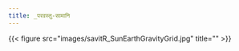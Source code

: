 ```yaml
---
title: _परवस्तु-सामानि
---
```


{{< figure src="images/savitR_SunEarthGravityGrid.jpg" title="" >}}
